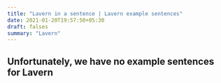 ```yaml
---
title: "Lavern in a sentence | Lavern example sentences"
date: 2021-01-20T19:57:50+05:30
draft: falses
summary: "Lavern"
---
```

## Unfortunately, we have no example sentences for Lavern                 
